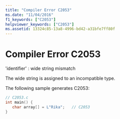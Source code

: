 ```yaml
---
title: "Compiler Error C2053"
ms.date: "11/04/2016"
f1_keywords: ["C2053"]
helpviewer_keywords: ["C2053"]
ms.assetid: 13324c85-13a8-4996-bd42-a31bfe7ff80f
---
```

# Compiler Error C2053

'identifier' : wide string mismatch

The wide string is assigned to an incompatible type.

The following sample generates C2053:

```c
// C2053.c
int main() {
   char array[] = L"Rika";   // C2053
}
```
